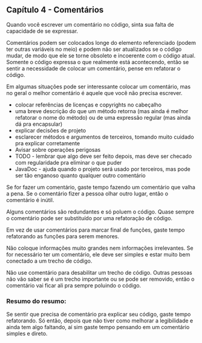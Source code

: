 ## Capítulo 4 - Comentários

Quando você escrever um comentário no código, sinta sua falta de capacidade de se expressar.

Comentários podem ser colocados longe do elemento referenciado (podem ter outras variáveis no meio) e podem não ser atualizados se o código mudar, de modo que ele se torne obsoleto e incoerente com o código atual.
Somente o código expressa o que realmente está acontecendo, então se sentir a necessidade de colocar um comentário, pense em refatorar o código.

Em algumas situações pode ser interessante colocar um comentário, mas no geral o melhor comentário é aquele que você não precisa escrever.
* colocar referências de licenças e copyrights no cabeçalho
* uma breve descrição do que um método retorna (mas ainda é melhor refatorar o nome do método) ou de uma expressão regular (mas ainda dá pra encapsular)
* explicar decisões de projeto
* esclarecer métodos e argumentos de terceiros, tomando muito cuidado pra explicar corretamente
* Avisar sobre operações perigosas
* TODO - lembrar que algo deve ser feito depois, mas deve ser checado com regularidade pra eliminar o que puder
* JavaDoc - ajuda quando o projeto será usado por terceiros, mas pode ser tão enganoso quanto qualquer outro comentário

Se for fazer um comentário, gaste tempo fazendo um comentário que valha a pena. Se o comentário fizer a pessoa olhar outro lugar, então o comentário é inútil.

Alguns comentários são redundantes e só poluem o código. Quase sempre o comentário pode ser substituído por uma refatoração de código.

Em vez de usar comentários para marcar final de funções, gaste tempo refatorando as funções para serem menores.

Não coloque informações muito grandes nem informações irrelevantes. Se for necessário ter um comentário, ele deve ser simples e estar muito bem conectado a um trecho de código.

Não use comentário para desabilitar um trecho de código. Outras pessoas não vão saber se é um trecho importante ou se pode ser removido, então o comentário vai ficar ali pra sempre poluindo o código.

### Resumo do resumo:

Se sentir que precisa de comentário pra explicar seu código, gaste tempo refatorando. Só então, depois que não tiver como melhorar a legibilidade e ainda tem algo faltando, aí sim gaste tempo pensando em um comentário simples e direto.

